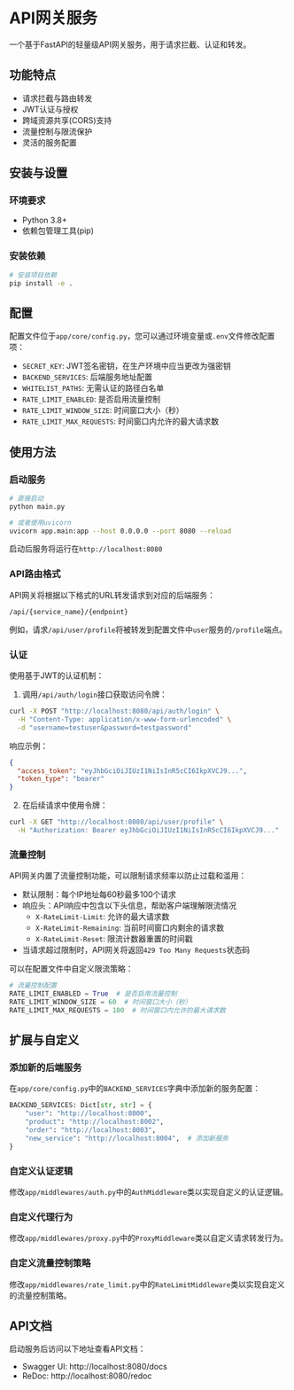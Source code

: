 # API网关服务

一个基于FastAPI的轻量级API网关服务，用于请求拦截、认证和转发。

## 功能特点

- 请求拦截与路由转发
- JWT认证与授权
- 跨域资源共享(CORS)支持
- 流量控制与限流保护
- 灵活的服务配置

## 安装与设置

### 环境要求

- Python 3.8+
- 依赖包管理工具(pip)

### 安装依赖

```bash
# 安装项目依赖
pip install -e .
```

## 配置

配置文件位于`app/core/config.py`，您可以通过环境变量或`.env`文件修改配置项：

- `SECRET_KEY`: JWT签名密钥，在生产环境中应当更改为强密钥
- `BACKEND_SERVICES`: 后端服务地址配置
- `WHITELIST_PATHS`: 无需认证的路径白名单
- `RATE_LIMIT_ENABLED`: 是否启用流量控制
- `RATE_LIMIT_WINDOW_SIZE`: 时间窗口大小（秒）
- `RATE_LIMIT_MAX_REQUESTS`: 时间窗口内允许的最大请求数

## 使用方法

### 启动服务

```bash
# 直接启动
python main.py

# 或者使用uvicorn
uvicorn app.main:app --host 0.0.0.0 --port 8080 --reload
```

启动后服务将运行在`http://localhost:8080`

### API路由格式

API网关将根据以下格式的URL转发请求到对应的后端服务：

```
/api/{service_name}/{endpoint}
```

例如，请求`/api/user/profile`将被转发到配置文件中`user`服务的`/profile`端点。

### 认证

使用基于JWT的认证机制：

1. 调用`/api/auth/login`接口获取访问令牌：

```bash
curl -X POST "http://localhost:8080/api/auth/login" \
  -H "Content-Type: application/x-www-form-urlencoded" \
  -d "username=testuser&password=testpassword"
```

响应示例：

```json
{
  "access_token": "eyJhbGciOiJIUzI1NiIsInR5cCI6IkpXVCJ9...",
  "token_type": "bearer"
}
```

2. 在后续请求中使用令牌：

```bash
curl -X GET "http://localhost:8080/api/user/profile" \
  -H "Authorization: Bearer eyJhbGciOiJIUzI1NiIsInR5cCI6IkpXVCJ9..."
```

### 流量控制

API网关内置了流量控制功能，可以限制请求频率以防止过载和滥用：

- 默认限制：每个IP地址每60秒最多100个请求
- 响应头：API响应中包含以下头信息，帮助客户端理解限流情况
  - `X-RateLimit-Limit`: 允许的最大请求数
  - `X-RateLimit-Remaining`: 当前时间窗口内剩余的请求数
  - `X-RateLimit-Reset`: 限流计数器重置的时间戳
- 当请求超过限制时，API网关将返回`429 Too Many Requests`状态码

可以在配置文件中自定义限流策略：

```python
# 流量控制配置
RATE_LIMIT_ENABLED = True  # 是否启用流量控制
RATE_LIMIT_WINDOW_SIZE = 60  # 时间窗口大小（秒）
RATE_LIMIT_MAX_REQUESTS = 100  # 时间窗口内允许的最大请求数
```

## 扩展与自定义

### 添加新的后端服务

在`app/core/config.py`中的`BACKEND_SERVICES`字典中添加新的服务配置：

```python
BACKEND_SERVICES: Dict[str, str] = {
    "user": "http://localhost:8000",
    "product": "http://localhost:8002",
    "order": "http://localhost:8003",
    "new_service": "http://localhost:8004",  # 添加新服务
}
```

### 自定义认证逻辑

修改`app/middlewares/auth.py`中的`AuthMiddleware`类以实现自定义的认证逻辑。

### 自定义代理行为

修改`app/middlewares/proxy.py`中的`ProxyMiddleware`类以自定义请求转发行为。

### 自定义流量控制策略

修改`app/middlewares/rate_limit.py`中的`RateLimitMiddleware`类以实现自定义的流量控制策略。

## API文档

启动服务后访问以下地址查看API文档：

- Swagger UI: http://localhost:8080/docs
- ReDoc: http://localhost:8080/redoc
